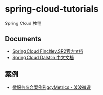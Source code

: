# spring-cloud-tutorials
Spring Cloud 教程

## Documents
* [Spring Cloud Finchley.SR2官方文档](https://cloud.spring.io/spring-cloud-static/Finchley.SR2/)
* [Spring Cloud Dalston 中文文档](https://springcloud.cc/spring-cloud-dalston.html)

## 案例
* [微服务综合案例PiggyMetrics - 波波微课](https://github.com/spring2go/piggymetrics)

